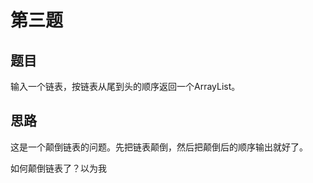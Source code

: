 # 第三题

## 题目

输入一个链表，按链表从尾到头的顺序返回一个ArrayList。

## 思路

这是一个颠倒链表的问题。先把链表颠倒，然后把颠倒后的顺序输出就好了。

如何颠倒链表了？以为我
